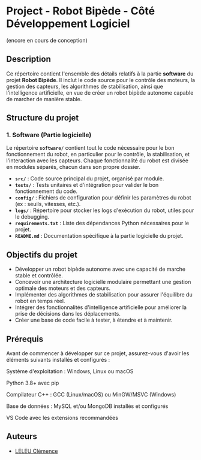 # Project - Robot Bipède - Côté Développement Logiciel

(encore en cours de conception)

## Description
Ce répertoire contient l'ensemble des détails relatifs à la partie **software** du projet **Robot Bipède**. Il inclut le code source pour le contrôle des moteurs, la gestion des capteurs, les algorithmes de stabilisation, ainsi que l'intelligence artificielle, en vue de créer un robot bipède autonome capable de marcher de manière stable.

## Structure du projet

### 1. **Software (Partie logicielle)**
Le répertoire **`software/`** contient tout le code nécessaire pour le bon fonctionnement du robot, en particulier pour le contrôle, la stabilisation, et l'interaction avec les capteurs. Chaque fonctionnalité du robot est divisée en modules séparés, chacun dans son propre dossier.

- **`src/`** : Code source principal du projet, organisé par module.
- **`tests/`** : Tests unitaires et d'intégration pour valider le bon fonctionnement du code.
- **`config/`** : Fichiers de configuration pour définir les paramètres du robot (ex : seuils, vitesses, etc.).
- **`logs/`** : Répertoire pour stocker les logs d'exécution du robot, utiles pour le debugging.
- **`requirements.txt`** : Liste des dépendances Python nécessaires pour le projet.
- **`README.md`** : Documentation spécifique à la partie logicielle du projet.

## Objectifs du projet
- Développer un robot bipède autonome avec une capacité de marche stable et contrôlée.
- Concevoir une architecture logicielle modulaire permettant une gestion optimale des moteurs et des capteurs.
- Implémenter des algorithmes de stabilisation pour assurer l'équilibre du robot en temps réel.
- Intégrer des fonctionnalités d'intelligence artificielle pour améliorer la prise de décisions dans les déplacements.
- Créer une base de code facile à tester, à étendre et à maintenir.

## Prérequis

Avant de commencer à développer sur ce projet, assurez-vous d'avoir les éléments suivants installés et configurés :

Système d'exploitation : Windows, Linux ou macOS

Python 3.8+ avec pip

Compilateur C++ : GCC (Linux/macOS) ou MinGW/MSVC (Windows)

Base de données : MySQL et/ou MongoDB installés et configurés

VS Code avec les extensions recommandées

## Auteurs
- [LELEU Clémence](https://github.com/celmnce)


